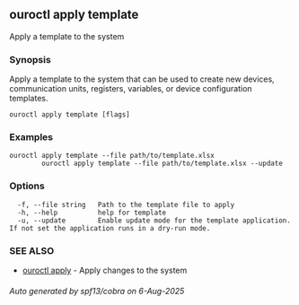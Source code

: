 ## ouroctl apply template

Apply a template to the system

### Synopsis

Apply a template to the system that can be used to create new devices, communication units, registers, variables, or device configuration templates.

```
ouroctl apply template [flags]
```

### Examples

```
ouroctl apply template --file path/to/template.xlsx
		ouroctl apply template --file path/to/template.xlsx --update
```

### Options

```
  -f, --file string   Path to the template file to apply
  -h, --help          help for template
  -u, --update        Enable update mode for the template application. If not set the application runs in a dry-run mode.
```

### SEE ALSO

* [ouroctl apply](ouroctl_apply.md)	 - Apply changes to the system

###### Auto generated by spf13/cobra on 6-Aug-2025
